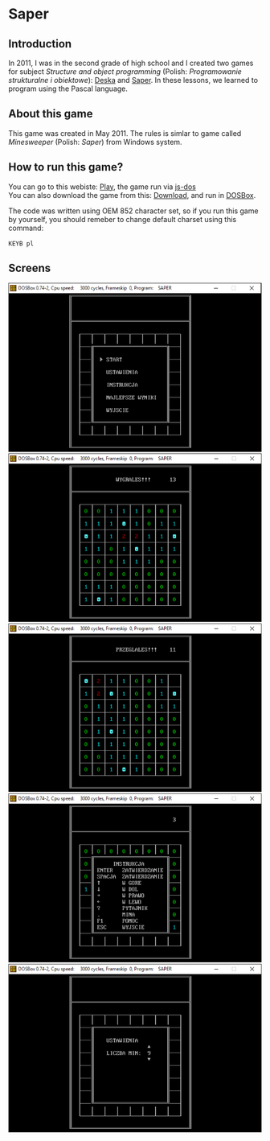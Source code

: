 # Saper

## Introduction
In 2011, I was in the second grade of high school and I created two games for subject *Structure and object programming* (Polish: *Programowanie strukturalne i obiektowe*): [Deska](https://gitlab.com/adam-zielonka-pro/pascal-games/deska) and [Saper](https://gitlab.com/adam-zielonka-pro/pascal-games/saper). In these lessons, we learned to program using the Pascal language.

## About this game
This game was created in May 2011. The rules is simlar to game called *Minesweeper* (Polish: *Saper*) from Windows system.

## How to run this game?
You can go to this webiste: [Play](https://saper.adamzielonka.pro/), the game run via [js-dos](https://js-dos.com/)  
You can also download the game from this: [Download](https://saper.adamzielonka.pro/SAPER.ZIP), and run in [DOSBox](https://www.dosbox.com/).

The code was written using OEM 852 character set, so if you run this game by yourself, you should remeber to change default charset using this command:

```
KEYB pl
```

## Screens

![Menu](img/saper-menu.png)
![Won](img/saper-won.png)
![Lose](img/saper-lose.png)
![Help](img/saper-help.png)
![Settings](img/saper-settings.png)
